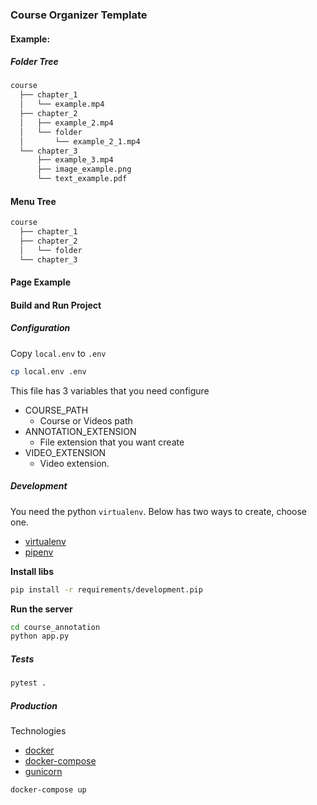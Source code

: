 ### Course Organizer Template


#### Example:
##### Folder Tree
```bash
course
  ├── chapter_1
  │   └── example.mp4
  ├── chapter_2
  │   ├── example_2.mp4
  │   └── folder
  │       └── example_2_1.mp4
  └── chapter_3
      ├── example_3.mp4
      ├── image_example.png
      └── text_example.pdf
```

#### Menu Tree
``` bash
course
  ├── chapter_1
  ├── chapter_2
  │   └── folder   
  └── chapter_3
```

#### Page Example



#### Build and Run Project

##### Configuration
Copy `local.env` to `.env`
```bash
cp local.env .env
```

This file has 3 variables that you need configure

* COURSE_PATH
    * Course or Videos path
* ANNOTATION_EXTENSION
    * File extension that you want create
* VIDEO_EXTENSION
    * Video extension.

##### Development
You need the python `virtualenv`. Below has two ways to create, choose one.
* [virtualenv](https://virtualenv.pypa.io/en/stable/) 
* [pipenv](https://docs.pipenv.org/)

**Install libs**
```bash
pip install -r requirements/development.pip
```

**Run the server**
```bash
cd course_annotation
python app.py
```

##### Tests
```bash
pytest .
```

##### Production

Technologies
* [docker](https://www.docker.com/what-docker)
* [docker-compose](https://docs.docker.com/compose/overview/)
* [gunicorn](http://gunicorn.org/)

```bash
docker-compose up
```